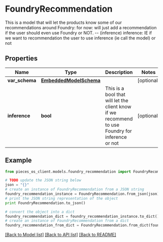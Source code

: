 # FoundryRecommendation

This is a model that will let the products know some of our recommendations around Foundry:  for now: will just add a recommendation if the user should even use Foundry or NOT. -- (inference)  inference: IE if we want to recommendation the user to use inference (ie call the model) or not

## Properties
Name | Type | Description | Notes
------------ | ------------- | ------------- | -------------
**var_schema** | [**EmbeddedModelSchema**](EmbeddedModelSchema.md) |  | [optional] 
**inference** | **bool** | This is a bool that will let the client know if we recommend to use Foundry for inference or not | [optional] 

## Example

```python
from pieces_os_client.models.foundry_recommendation import FoundryRecommendation

# TODO update the JSON string below
json = "{}"
# create an instance of FoundryRecommendation from a JSON string
foundry_recommendation_instance = FoundryRecommendation.from_json(json)
# print the JSON string representation of the object
print FoundryRecommendation.to_json()

# convert the object into a dict
foundry_recommendation_dict = foundry_recommendation_instance.to_dict()
# create an instance of FoundryRecommendation from a dict
foundry_recommendation_from_dict = FoundryRecommendation.from_dict(foundry_recommendation_dict)
```
[[Back to Model list]](../README.md#documentation-for-models) [[Back to API list]](../README.md#documentation-for-api-endpoints) [[Back to README]](../README.md)


